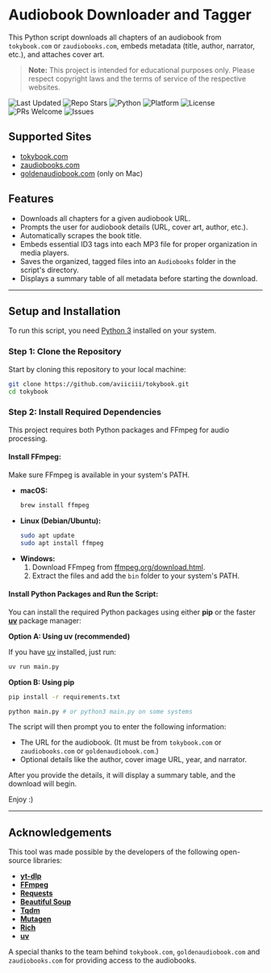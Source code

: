 # Audiobook Downloader and Tagger

This Python script downloads all chapters of an audiobook from `tokybook.com` or `zaudiobooks.com`, embeds metadata (title, author, narrator, etc.), and attaches cover art.

> **Note:**
> This project is intended for educational purposes only. Please respect copyright laws and the terms of service of the respective websites.

![Last Updated](https://img.shields.io/github/last-commit/aviiciii/tokybook?label=Last%20Updated)
![Repo Stars](https://img.shields.io/github/stars/aviiciii/tokybook?style=social)
![Python](https://img.shields.io/badge/Python-3.7%2B-blue?logo=python&logoColor=white)
![Platform](https://img.shields.io/badge/Platform-Cross--Platform-009688?logo=windows&logoColor=white)
![License](https://img.shields.io/github/license/aviiciii/tokybook?color=orange)
![PRs Welcome](https://img.shields.io/badge/PRs-welcome-brightgreen.svg)
![Issues](https://img.shields.io/github/issues/aviiciii/tokybook?color=informational)

## Supported Sites
* [tokybook.com](https://tokybook.com)
* [zaudiobooks.com](https://zaudiobooks.com)
* [goldenaudiobook.com](https://goldenaudiobook.com) (only on Mac)

## Features

* Downloads all chapters for a given audiobook URL.
* Prompts the user for audiobook details (URL, cover art, author, etc.).
* Automatically scrapes the book title.
* Embeds essential ID3 tags into each MP3 file for proper organization in media players.
* Saves the organized, tagged files into an `Audiobooks` folder in the script's directory.
* Displays a summary table of all metadata before starting the download.

---

## Setup and Installation

To run this script, you need [Python 3](https://www.python.org/downloads/) installed on your system.

### Step 1: Clone the Repository

Start by cloning this repository to your local machine:

```bash
git clone https://github.com/aviiciii/tokybook.git
cd tokybook
```

### Step 2: Install Required Dependencies

This project requires both Python packages and FFmpeg for audio processing.

#### Install FFmpeg:

Make sure FFmpeg is available in your system's PATH.

- **macOS:**
  ```bash
  brew install ffmpeg
  ```
- **Linux (Debian/Ubuntu):**
  ```bash
  sudo apt update
  sudo apt install ffmpeg
  ```
- **Windows:**
  1. Download FFmpeg from [ffmpeg.org/download.html](https://ffmpeg.org/download.html).
  2. Extract the files and add the `bin` folder to your system's PATH.

#### Install Python Packages and Run the Script:

You can install the required Python packages using either **pip** or the faster **[uv](https://github.com/astral-sh/uv)** package manager:

**Option A: Using uv (recommended)**

If you have [uv](https://github.com/astral-sh/uv) installed, just run:

```bash
uv run main.py
```

**Option B: Using pip**

```bash
pip install -r requirements.txt
```


```bash
python main.py # or python3 main.py on some systems
```

The script will then prompt you to enter the following information:

* The URL for the audiobook. (It must be from `tokybook.com` or `zaudiobooks.com` or `goldenaudiobook.com`.)
* Optional details like the author, cover image URL, year, and narrator.

After you provide the details, it will display a summary table, and the download will begin.

Enjoy :)

---

## Acknowledgements

This tool was made possible by the developers of the following open-source libraries:

* **[yt-dlp](https://github.com/yt-dlp/yt-dlp)**
* **[FFmpeg](https://ffmpeg.org/)**
* **[Requests](https://requests.readthedocs.io/en/latest/)**
* **[Beautiful Soup](https://www.crummy.com/software/BeautifulSoup/bs4/doc/)**
* **[Tqdm](https://github.com/tqdm/tqdm)**
* **[Mutagen](https://mutagen.readthedocs.io/en/latest/)**
* **[Rich](https://github.com/Textualize/rich)**
* **[uv](https://github.com/astral-sh/uv)**

A special thanks to the team behind `tokybook.com`, `goldenaudiobook.com` and `zaudiobooks.com` for providing access to the audiobooks.
